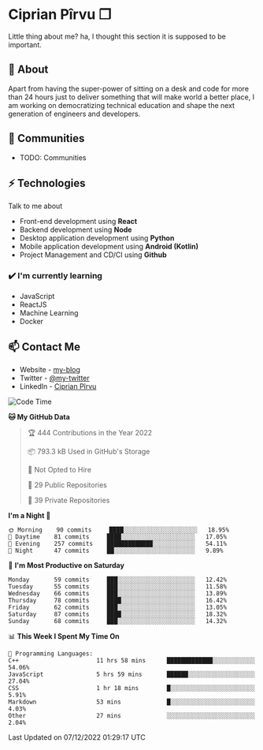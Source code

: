 # Ciprian Pîrvu ❐

Little thing about me? ha, I thought this section it is supposed to be important.

## 🧐 About

Apart from having the super-power of sitting on a desk and code for more than 24 hours just to deliver something that will make world a better place, I am working on democratizing technical education and shape the next generation of engineers and developers.

## 👯 Communities

-   TODO: Communities

## ⚡ Technologies

Talk to me about

-   Front-end development using **React**
-   Backend development using **Node**
-   Desktop application development using **Python**
-   Mobile application development using **Android (Kotlin)**
-   Project Management and CD/CI using **Github**

### ✔️ I'm currently learning

-   JavaScript
-   ReactJS
-   Machine Learning
-   Docker

## 📫 Contact Me

-   Website - [my-blog]()
-   Twitter - [@my-twitter]()
-   LinkedIn - [Ciprian Pîrvu](https://www.linkedin.com/in/p%C3%AErvu-ciprian-cristian-4415991b1/)

<!--START_SECTION:waka-->
![Code Time](http://img.shields.io/badge/Code%20Time-1%2C397%20hrs%205%20mins-blue)

**🐱 My GitHub Data** 

> 🏆 444 Contributions in the Year 2022
 > 
> 📦 793.3 kB Used in GitHub's Storage 
 > 
> 🚫 Not Opted to Hire
 > 
> 📜 29 Public Repositories 
 > 
> 🔑 39 Private Repositories  
 > 
**I'm a Night 🦉** 

```text
🌞 Morning    90 commits     ████░░░░░░░░░░░░░░░░░░░░░   18.95% 
🌆 Daytime    81 commits     ████░░░░░░░░░░░░░░░░░░░░░   17.05% 
🌃 Evening    257 commits    █████████████░░░░░░░░░░░░   54.11% 
🌙 Night      47 commits     ██░░░░░░░░░░░░░░░░░░░░░░░   9.89%

```
📅 **I'm Most Productive on Saturday** 

```text
Monday       59 commits     ███░░░░░░░░░░░░░░░░░░░░░░   12.42% 
Tuesday      55 commits     ███░░░░░░░░░░░░░░░░░░░░░░   11.58% 
Wednesday    66 commits     ███░░░░░░░░░░░░░░░░░░░░░░   13.89% 
Thursday     78 commits     ████░░░░░░░░░░░░░░░░░░░░░   16.42% 
Friday       62 commits     ███░░░░░░░░░░░░░░░░░░░░░░   13.05% 
Saturday     87 commits     ████░░░░░░░░░░░░░░░░░░░░░   18.32% 
Sunday       68 commits     ███░░░░░░░░░░░░░░░░░░░░░░   14.32%

```


📊 **This Week I Spent My Time On** 

```text
💬 Programming Languages: 
C++                      11 hrs 58 mins      █████████████░░░░░░░░░░░░   54.06% 
JavaScript               5 hrs 59 mins       ██████░░░░░░░░░░░░░░░░░░░   27.04% 
CSS                      1 hr 18 mins        █░░░░░░░░░░░░░░░░░░░░░░░░   5.91% 
Markdown                 53 mins             █░░░░░░░░░░░░░░░░░░░░░░░░   4.03% 
Other                    27 mins             ░░░░░░░░░░░░░░░░░░░░░░░░░   2.04%

```


 Last Updated on 07/12/2022 01:29:17 UTC
<!--END_SECTION:waka-->
